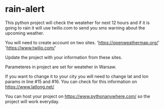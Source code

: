 # rain-alert

This python project will check the weateher for next 12 hours and if it is going to rain it will use twilio.com to send you sms warning about the upcoming weather.

You will need to create account on two sites.
'https://openweathermap.org/'
'https://www.twilio.com/'

Update the project with your information from these sites.

Parameteres in project are set for weateher in Warsaw.

If you want to change it to your city you will need to change lat and lon params in line #15 and #16. You can check for this information on  https://www.latlong.net/

You can host your project on https://www.pythonanywhere.com/ so the project will work everyday.
